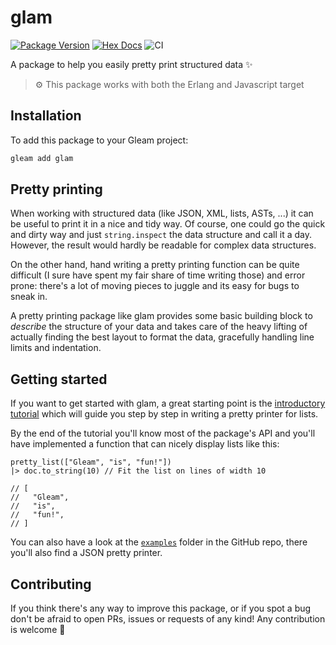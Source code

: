 # glam

[![Package Version](https://img.shields.io/hexpm/v/glam)](https://hex.pm/packages/glam)
[![Hex Docs](https://img.shields.io/badge/hex-docs-ffaff3)](https://hexdocs.pm/glam/)
![CI](https://github.com/giacomocavalieri/glam/workflows/CI/badge.svg?branch=main)

A package to help you easily pretty print structured data ✨

> ⚙️ This package works with both the Erlang and Javascript target

## Installation

To add this package to your Gleam project:

```sh
gleam add glam
```

## Pretty printing

When working with structured data (like JSON, XML, lists, ASTs, ...) it can
be useful to print it in a nice and tidy way.
Of course, one could go the quick and dirty way and just `string.inspect`
the data structure and call it a day.
However, the result would hardly be readable for complex data structures.

On the other hand, hand writing a pretty printing function can be quite
difficult (I sure have spent my fair share of time writing those) and error
prone: there's a lot of moving pieces to juggle and its easy for bugs to sneak
in.

A pretty printing package like glam provides some basic building block to
_describe_ the structure of your data and takes care of the heavy lifting of
actually finding the best layout to format the data, gracefully handling line
limits and indentation.

## Getting started

If you want to get started with glam, a great starting point is the
[introductory tutorial](https://hexdocs.pm/glam/01_gleam_lists.html) which will guide
you step by step in writing a pretty printer for lists.

By the end of the tutorial you'll know most of the package's API and you'll have
implemented a function that can nicely display lists like this:

```gleam
pretty_list(["Gleam", "is", "fun!"])
|> doc.to_string(10) // Fit the list on lines of width 10

// [
//   "Gleam",
//   "is",   
//   "fun!",   
// ]
```

You can also have a look at the
[`examples`](https://github.com/giacomocavalieri/glam/tree/main/src/examples)
folder in the GitHub repo, there you'll also find a JSON pretty printer.

## Contributing

If you think there's any way to improve this package, or if you spot a bug
don't be afraid to open PRs, issues or requests of any kind!
Any contribution is welcome 💜

